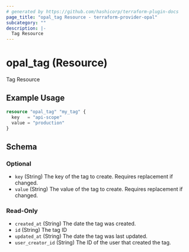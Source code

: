 ```yaml
---
# generated by https://github.com/hashicorp/terraform-plugin-docs
page_title: "opal_tag Resource - terraform-provider-opal"
subcategory: ""
description: |-
  Tag Resource
---
```


# opal_tag (Resource)

Tag Resource

## Example Usage

```terraform
resource "opal_tag" "my_tag" {
  key   = "api-scope"
  value = "production"
}
```

<!-- schema generated by tfplugindocs -->
## Schema

### Optional

- `key` (String) The key of the tag to create. Requires replacement if changed.
- `value` (String) The value of the tag to create. Requires replacement if changed.

### Read-Only

- `created_at` (String) The date the tag was created.
- `id` (String) The tag ID
- `updated_at` (String) The date the tag was last updated.
- `user_creator_id` (String) The ID of the user that created the tag.


